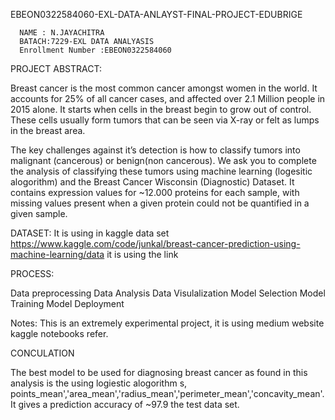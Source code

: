  EBEON0322584060-EXL-DATA-ANLAYST-FINAL-PROJECT-EDUBRIGE
      
      NAME : N.JAYACHITRA
      BATACH:7229-EXL DATA ANALYASIS
      Enrollment Number :EBEON0322584060
     

PROJECT ABSTRACT:

Breast cancer is the most common cancer amongst women in the world. It accounts for 25% of all cancer cases, and affected over 2.1 Million people in 2015 alone. It starts when cells in the breast begin to grow out of control. These cells usually form tumors that can be seen via X-ray or felt as lumps in the breast area.

The key challenges against it’s detection is how to classify tumors into malignant (cancerous) or benign(non cancerous). We ask you to complete the analysis of classifying these tumors using machine learning (logesitic alogorithm) and the Breast Cancer Wisconsin (Diagnostic) Dataset.
It contains expression values for ~12.000 proteins for each sample, with missing values present when a given protein could not be quantified in a given sample.

DATASET:
It is using in kaggle data set https://www.kaggle.com/code/junkal/breast-cancer-prediction-using-machine-learning/data
it is using the link


PROCESS:


Data preprocessing
Data Analysis
Data Visulalization
Model Selection
Model Training
Model Deployment

Notes:
This is an extremely experimental project, it is using medium website
kaggle notebooks refer.







CONCULATION


The best model to be used for diagnosing breast cancer as found in this analysis is the using logiestic alogorithm s, points_mean','area_mean','radius_mean','perimeter_mean','concavity_mean'. It gives a prediction accuracy of ~97.9  the test data set.

